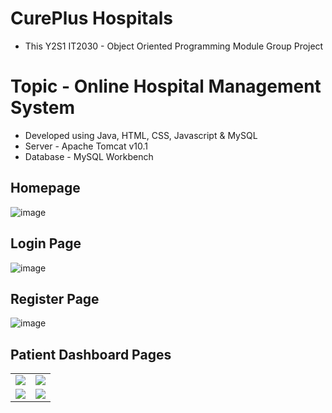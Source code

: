 # CurePlus Hospitals
- This Y2S1 IT2030 - Object Oriented Programming Module Group Project

# Topic - Online Hospital Management System

- Developed using Java, HTML, CSS, Javascript & MySQL
- Server - Apache Tomcat v10.1
- Database - MySQL Workbench

## Homepage

![image](https://github.com/HishenPerera/Online-Hospital-Management-System/blob/Main-Branch/Project%20Details/Homepage.png)

## Login Page

![image](https://github.com/HishenPerera/Online-Hospital-Management-System/blob/Main-Branch/Project%20Details/Login.png)

## Register Page

![image](https://github.com/HishenPerera/Online-Hospital-Management-System/blob/Main-Branch/Project%20Details/Register.png)

## Patient Dashboard Pages
<table align="center">
<tr border="none">

<td width="50%" align="center">
  <img src="https://github.com/HishenPerera/Online-Hospital-Management-System/blob/Main-Branch/Project%20Details/User1.png" />
</td>

<td width="50%" align="center">
  <img src="https://github.com/HishenPerera/Online-Hospital-Management-System/blob/Main-Branch/Project%20Details/User2.png" />
</td>
</tr>

<tr border="none">

<td width="50%" align="center">
  <img src="https://github.com/HishenPerera/Online-Hospital-Management-System/blob/Main-Branch/Project%20Details/User3.png" />
</td>

<td width="50%" align="center">
  <img src="https://github.com/HishenPerera/Online-Hospital-Management-System/blob/Main-Branch/Project%20Details/User4.png" />
</td>
</tr>
</table>
